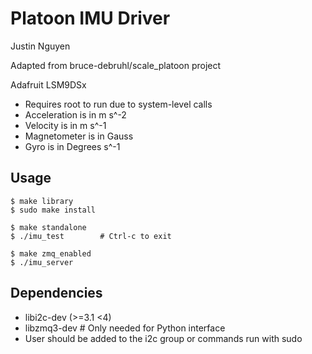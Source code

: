 # Platoon IMU Driver

Justin Nguyen

Adapted from bruce-debruhl/scale_platoon project

Adafruit LSM9DSx
 - Requires root to run due to system-level calls
 - Acceleration is in m s^-2
 - Velocity is in m s^-1
 - Magnetometer is in Gauss
 - Gyro is in Degrees s^-1

## Usage 

```
$ make library
$ sudo make install
```

```
$ make standalone
$ ./imu_test        # Ctrl-c to exit
```

```
$ make zmq_enabled
$ ./imu_server
```

## Dependencies

- libi2c-dev (>=3.1 <4)
- libzmq3-dev	# Only needed for Python interface
- User should be added to the i2c group or commands run with sudo

